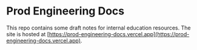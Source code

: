# Prod Engineering Docs

This repo contains some draft notes for internal education resources. The site is hosted at [https://prod-engineering-docs.vercel.app](https://prod-engineering-docs.vercel.app).
